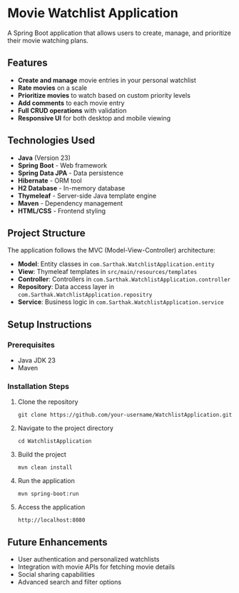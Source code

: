 # Movie Watchlist Application

A Spring Boot application that allows users to create, manage, and prioritize their movie watching plans.

## Features

- **Create and manage** movie entries in your personal watchlist
- **Rate movies** on a scale
- **Prioritize movies** to watch based on custom priority levels
- **Add comments** to each movie entry
- **Full CRUD operations** with validation 
- **Responsive UI** for both desktop and mobile viewing

## Technologies Used

- **Java** (Version 23)
- **Spring Boot** - Web framework
- **Spring Data JPA** - Data persistence
- **Hibernate** - ORM tool
- **H2 Database** - In-memory database
- **Thymeleaf** - Server-side Java template engine
- **Maven** - Dependency management
- **HTML/CSS** - Frontend styling

## Project Structure

The application follows the MVC (Model-View-Controller) architecture:

- **Model**: Entity classes in `com.Sarthak.WatchlistApplication.entity`
- **View**: Thymeleaf templates in `src/main/resources/templates`
- **Controller**: Controllers in `com.Sarthak.WatchlistApplication.controller`
- **Repository**: Data access layer in `com.Sarthak.WatchlistApplication.repositry`
- **Service**: Business logic in `com.Sarthak.WatchlistApplication.service`

## Setup Instructions

### Prerequisites
- Java JDK 23
- Maven

### Installation Steps
1. Clone the repository
   ```
   git clone https://github.com/your-username/WatchlistApplication.git
   ```

2. Navigate to the project directory
   ```
   cd WatchlistApplication
   ```

3. Build the project
   ```
   mvn clean install
   ```

4. Run the application
   ```
   mvn spring-boot:run
   ```

5. Access the application
   ```
   http://localhost:8080
   ```


## Future Enhancements

- User authentication and personalized watchlists
- Integration with movie APIs for fetching movie details
- Social sharing capabilities
- Advanced search and filter options

